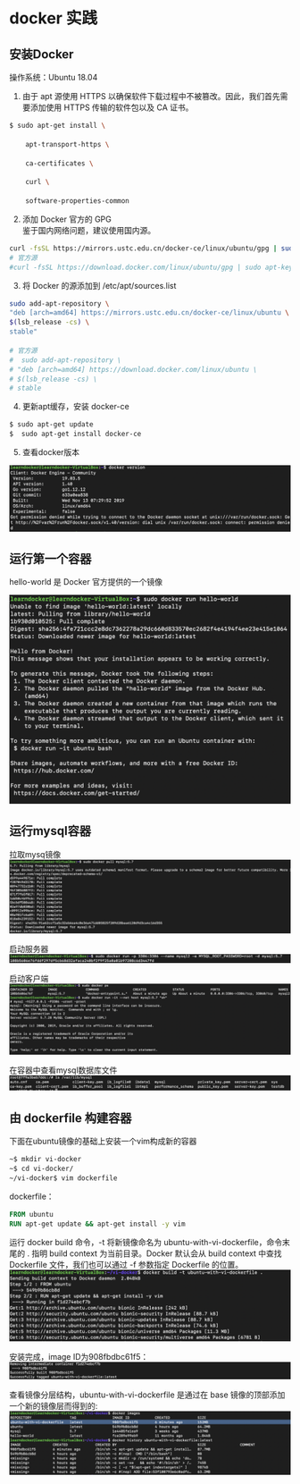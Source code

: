 # docker 实践

## 安装Docker

操作系统：Ubuntu 18.04  



1. 由于 apt 源使用 HTTPS 以确保软件下载过程中不被篡改。因此，我们首先需要添加使用
HTTPS 传输的软件包以及 CA 证书。
```bash
$ sudo apt-get install \

    apt-transport-https \

    ca-certificates \

    curl \

    software-properties-common
```


2. 添加 Docker 官方的 GPG  
鉴于国内网络问题，建议使用国内源。
```bash
curl -fsSL https://mirrors.ustc.edu.cn/docker-ce/linux/ubuntu/gpg | sudo apt-key add -
# 官方源
#curl -fsSL https://download.docker.com/linux/ubuntu/gpg | sudo apt-key add -
```



3. 将 Docker 的源添加到 /etc/apt/sources.list    

```bash
sudo add-apt-repository \
"deb [arch=amd64] https://mirrors.ustc.edu.cn/docker-ce/linux/ubuntu \
$(lsb_release -cs) \
stable"

# 官方源
#  sudo add-apt-repository \
# "deb [arch=amd64] https://download.docker.com/linux/ubuntu \
# $(lsb_release -cs) \
# stable
```

4. 更新apt缓存，安装 docker-ce
```bash
$ sudo apt-get update
$  sudo apt-get install docker-ce
```

5. 查看docker版本

![docker version](image/hw8/docker-version.png)

## 运行第一个容器

hello-world 是 Docker 官方提供的一个镜像

![hello-world](image/hw8/runhello-world.png)

## 运行mysql容器

拉取mysq镜像
![img](image/hw8/pullmysql.png)

启动服务器  
![img](image/hw8/run-mysql-service.png)

启动客户端
![img](image/hw8/run-mysql-client.png)

在容器中查看mysql数据库文件  
![img](image/hw8/dbfile.png)

## 由 dockerfile 构建容器
下面在ubuntu镜像的基础上安装一个vim构成新的容器  

```bash
~$ mkdir vi-docker
~$ cd vi-docker/
~/vi-docker$ vim dockerfile
```

dockerfile：
```dockerfile
FROM ubuntu
RUN apt-get update && apt-get install -y vim
```

运行 docker build 命令，-t 将新镜像命名为 ubuntu-with-vi-dockerfile，命令末尾的 . 指明 build context 为当前目录。Docker 默认会从 build context 中查找 Dockerfile 文件，我们也可以通过 -f 参数指定 Dockerfile 的位置。
![img](image/hw8/build1.png)  

安装完成，image ID为908fbdbc61f5：
![img](image/hw8/build2.png)


查看镜像分层结构，ubuntu-with-vi-dockerfile 是通过在 base 镜像的顶部添加一个新的镜像层而得到的:
![img](image/hw8/history.png)